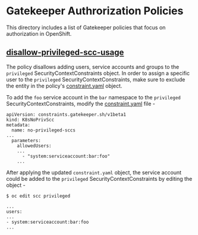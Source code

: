 # Gatekeeper Authrorization Policies

This directory includes a list of Gatekeeper policies that focus on authorization in OpenShift.

## [disallow-privileged-scc-usage](./disallow-privileged-scc-usage) 

The policy disallows adding users, service accounts and groups to the `privileged` SecurityContextConstraints object. In order to assign a specific user to the `privileged` SecurityContextConstraints, make sure to exclude the entity in the policy's [constraint.yaml](./disallow-privileged-scc-usage/constraint.yaml) object.

To add the `foo` service account in the `bar` namespace to the `privileged` SecurityContextConstraints, modify the [constraint.yaml](./disallow-privileged-scc-usage/constraint.yaml) file -

```
apiVersion: constraints.gatekeeper.sh/v1beta1
kind: K8sNoPrivScc
metadata:
  name: no-privileged-sccs
...
  parameters:
    allowedUsers:
    ...
      - "system:serviceaccount:bar:foo"
    ...
```

After applying the updated `constraint.yaml` object, the service account could be added to the `privileged` SecurityContextConstraints by editing the object -
```
$ oc edit scc privileged

...
users:
...
- system:serviceaccount:bar:foo
...
```
